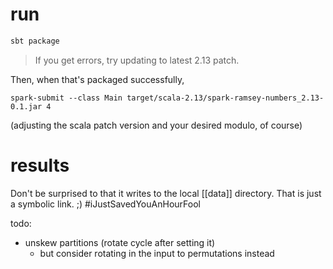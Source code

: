 # run

```bash
sbt package
```

> If you get errors, try updating to latest 2.13 patch.

Then, when that's packaged successfully,
```
spark-submit --class Main target/scala-2.13/spark-ramsey-numbers_2.13-0.1.jar 4
```
(adjusting the scala patch version and your desired modulo, of course)

# results
Don't be surprised to that it writes to the local [[data]] directory.
That is just a symbolic link. ;) #iJustSavedYouAnHourFool


todo:
- unskew partitions (rotate cycle after setting it)
  - but consider rotating in the input to permutations instead
